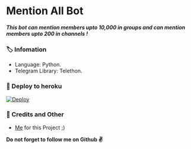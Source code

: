 # Mention All Bot
_**This bot can mention members upto 10,000 in groups and can mention members upto 200 in channels !**_

### 🏷 Infomation
- Language: Python.
- Telegram Library: Telethon.

### 🚀 Deploy to heroku
[![Deploy](https://www.herokucdn.com/deploy/button.svg)](https://heroku.com/deploy?template=https://github.com/dqanshi/tagallbot/dqanshi-patch-1)

### 🎯 Credits and Other
- [Me](https://github.com/AnjanaMadu) for this Project ;)

**Do not forget to follow me on Github ✌️**
